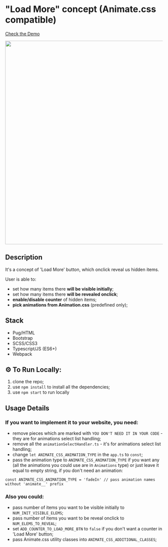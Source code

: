 # "Load More" concept (Animate.css compatible)

[Check the Demo](https://codepen.io/nat-davydova/full/XWKxJyd)

<img src="http://eisenpar.com/portfolio2/assets/img/load-more/full-1.png" width="650" />

## Description

It's a concept of 'Load More' button, which onclick reveal us hidden items.

User is able to:

* set how many items there **will be visible initially**;
* set how many items there **will be revealed onclick**;
* **enable/disable counter** of hidden items;
* **pick animations from Animation.css** (predefined only);

## Stack
* Pug/HTML
* Bootstrap
* SCSS/CSS3
* Typescript/JS (ES6+)
* Webpack

## ⚙️ To Run Locally:

1. clone the repo;
2. use `npm install` to install all the dependencies;
3. use `npm start` to run locally

## Usage Details

### If you want to implement it to your website, you need:

* remove pieces which are marked with `YOU DON'T NEED IT IN YOUR CODE` - they are for animations select list handling;
* remove all the `animationSelectHandler.ts` - it's for animations select list handling;
* change `let ANIMATE_CSS_ANIMATION_TYPE` in the `app.ts` to `const`;
* pass the animation type to `ANIMATE_CSS_ANIMATION_TYPE` if you want any (all the animations you could use are in `Animations` type) or just leave it equal to empty string, if you don't need an animation:
```
const ANIMATE_CSS_ANIMATION_TYPE = 'fadeIn' // pass animation names without 'animate__' prefix
```

### Also you could:

* pass number of items you want to be visible initially to `NUM_INIT_VISIBLE_ELEMS`;
* pass number of items you want to be reveal onclick to `NUM_ELEMS_TO_REVEAL`;
* set `ADD_COUNTER_TO_LOAD_MORE_BTN` to `false` if you don't want a counter in 'Load More' button;
* pass Animate.css utility classes into `ANIMATE_CSS_ADDITIONAL_CLASSES`;

